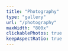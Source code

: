 ```yaml
---
title: "Photography"
type: "gallery"
url: "/photography"
maxWidth: "800x"
clickablePhotos: true
keepAspectRatio: true
---
```

